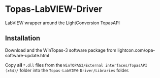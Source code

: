 # Topas-LabVIEW-Driver
LabVIEW wrapper around the LightConversion TopasAPI

## Installation
Download and the WinTopas-3 software package from lightcon.com/opa-software-update.html

Copy **all** `*.dll` files from the `WinTOPAS3/External interfaces/TopasAPI (x64)/` folder into the `Topas-LabVIEW-Driver/Libraries` folder.

